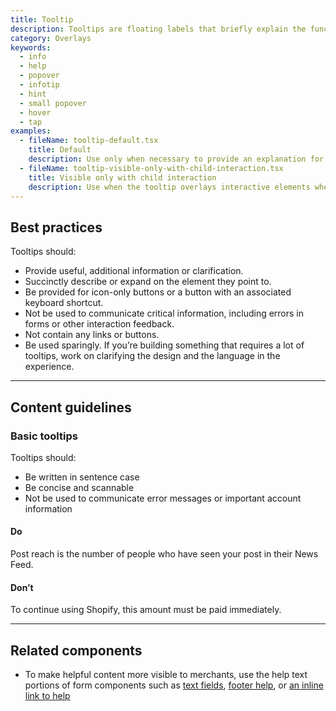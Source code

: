 ```yaml
---
title: Tooltip
description: Tooltips are floating labels that briefly explain the function of a user interface element. They can be triggered when merchants hover, focus, tap, or click.
category: Overlays
keywords:
  - info
  - help
  - popover
  - infotip
  - hint
  - small popover
  - hover
  - tap
examples:
  - fileName: tooltip-default.tsx
    title: Default
    description: Use only when necessary to provide an explanation for an interface element.
  - fileName: tooltip-visible-only-with-child-interaction.tsx
    title: Visible only with child interaction
    description: Use when the tooltip overlays interactive elements when active, for example a form input. The `dismissOnMouseOut` prop prevents the tooltip from remaining active when mouse hover or focus leaves its `children` and enters the tooltip's content.
---
```


## Best practices

Tooltips should:

- Provide useful, additional information or clarification.
- Succinctly describe or expand on the element they point to.
- Be provided for icon-only buttons or a button with an associated keyboard shortcut.
- Not be used to communicate critical information, including errors in forms or other interaction feedback.
- Not contain any links or buttons.
- Be used sparingly. If you’re building something that requires a lot of tooltips, work on clarifying the design and the language in the experience.

---

## Content guidelines

### Basic tooltips

Tooltips should:

- Be written in sentence case
- Be concise and scannable
- Not be used to communicate error messages or important account information

<!-- dodont -->

#### Do

Post reach is the number of people who have seen your post in their News Feed.

#### Don’t

To continue using Shopify, this amount must be paid immediately.

<!-- end -->

---

## Related components

- To make helpful content more visible to merchants, use the help text portions of form components such as [text fields](https://polaris.shopify.com/components/selection-and-input/text-field), [footer help](https://polaris.shopify.com/components/navigation/footer-help), or [an inline link to help](https://polaris.shopify.com/components/link)
